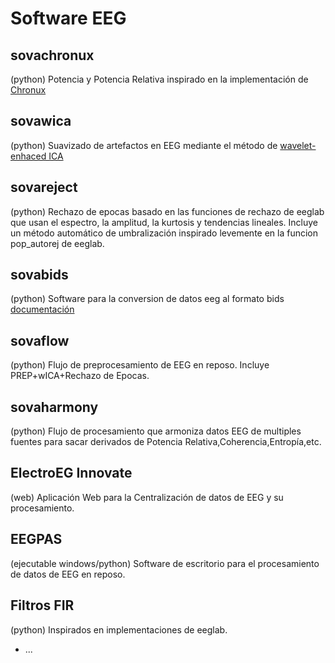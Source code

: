 # Software EEG

## sovachronux 

(python) Potencia y Potencia Relativa inspirado en la implementación de [Chronux](http://chronux.org/)

## sovawica 

(python) Suavizado de artefactos en EEG mediante el método de [wavelet-enhaced ICA](https://doi.org/10.1016/j.jneumeth.2006.05.033)

## sovareject 

(python) Rechazo de epocas basado en las funciones de rechazo de eeglab que usan el espectro, la amplitud, la kurtosis y tendencias lineales. Incluye un método automático de umbralización inspirado levemente en la funcion pop_autorej de eeglab.

## sovabids 

(python) Software para la conversion de datos eeg al formato bids [documentación](sovabids.readthedocs.io)

## sovaflow 

(python) Flujo de preprocesamiento de EEG en reposo. Incluye PREP+wICA+Rechazo de Epocas.

## sovaharmony 

(python) Flujo de procesamiento que armoniza datos EEG de multiples fuentes para sacar derivados de Potencia Relativa,Coherencia,Entropía,etc. 

## ElectroEG Innovate 

(web) Aplicación Web para la Centralización de datos de EEG y su procesamiento.

## EEGPAS

(ejecutable windows/python) Software de escritorio para el procesamiento de datos de EEG en reposo.

## Filtros FIR

(python) Inspirados en implementaciones de eeglab.

- ...
